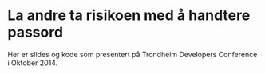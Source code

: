 La andre ta risikoen med å handtere passord
===========================================

Her er slides og kode som presentert på Trondheim Developers Conference i Oktober 2014.